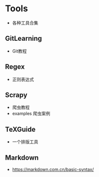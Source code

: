 # Tools
- 各种工具合集

## GitLearning
- Git教程

## Regex
- 正则表达式

## Scrapy
- 爬虫教程
- examples 爬虫案例

## TeXGuide
- 一个排版工具

## Markdown
- https://markdown.com.cn/basic-syntax/